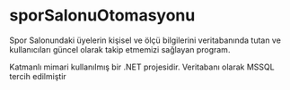 # sporSalonuOtomasyonu
Spor Salonundaki üyelerin kişisel ve ölçü bilgilerini veritabanında tutan ve kullanıcıları güncel olarak takip etmemizi sağlayan program.

Katmanlı mimari kullanılmış bir .NET projesidir.
Veritabanı olarak MSSQL tercih edilmiştir
